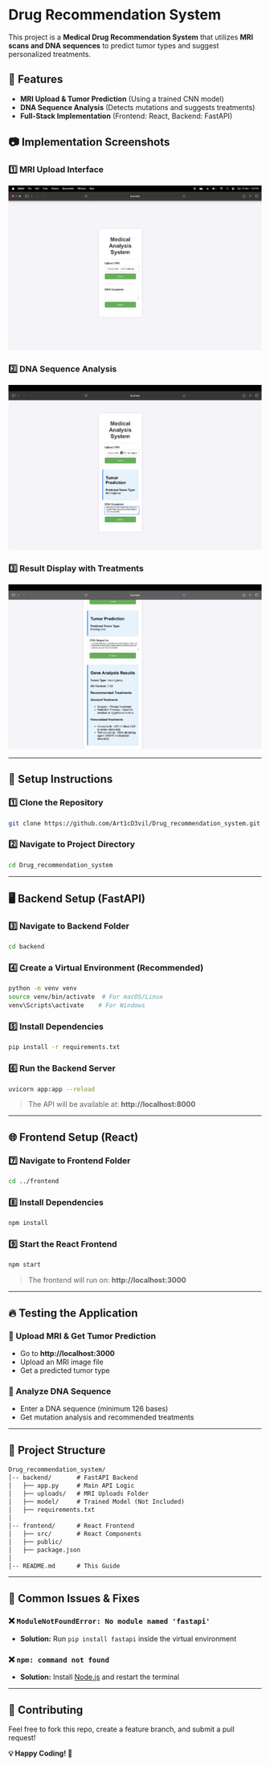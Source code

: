 # Drug Recommendation System

This project is a **Medical Drug Recommendation System** that utilizes **MRI scans and DNA sequences** to predict tumor types and suggest personalized treatments.

## 📌 Features
- **MRI Upload & Tumor Prediction** (Using a trained CNN model)
- **DNA Sequence Analysis** (Detects mutations and suggests treatments)
- **Full-Stack Implementation** (Frontend: React, Backend: FastAPI)

  
## 📷 Implementation Screenshots

### **1️⃣ MRI Upload Interface**
![MRI Upload](mri_upload.png)

### **2️⃣ DNA Sequence Analysis**
![DNA Analysis](dna_analysis.png)

### **3️⃣ Result Display with Treatments**
![Results](result_display.png)

---

## 🚀 Setup Instructions

### **1️⃣ Clone the Repository**
```bash
git clone https://github.com/Art1cD3vil/Drug_recommendation_system.git
```

### **2️⃣ Navigate to Project Directory**
```bash
cd Drug_recommendation_system
```

---

## 🖥️ **Backend Setup (FastAPI)**

### **3️⃣ Navigate to Backend Folder**
```bash
cd backend
```

### **4️⃣ Create a Virtual Environment** (Recommended)
```bash
python -m venv venv
source venv/bin/activate  # For macOS/Linux
venv\Scripts\activate    # For Windows
```

### **5️⃣ Install Dependencies**
```bash
pip install -r requirements.txt
```

### **6️⃣ Run the Backend Server**
```bash
uvicorn app:app --reload
```
> The API will be available at: **http://localhost:8000**

---

## 🌐 **Frontend Setup (React)**

### **7️⃣ Navigate to Frontend Folder**
```bash
cd ../frontend
```

### **8️⃣ Install Dependencies**
```bash
npm install
```

### **9️⃣ Start the React Frontend**
```bash
npm start
```
> The frontend will run on: **http://localhost:3000**

---

## 🔥 **Testing the Application**

### **🔹 Upload MRI & Get Tumor Prediction**
- Go to **http://localhost:3000**
- Upload an MRI image file
- Get a predicted tumor type

### **🔹 Analyze DNA Sequence**
- Enter a DNA sequence (minimum 126 bases)
- Get mutation analysis and recommended treatments

---

## 📂 **Project Structure**
```
Drug_recommendation_system/
│-- backend/       # FastAPI Backend
│   ├── app.py     # Main API Logic
│   ├── uploads/   # MRI Uploads Folder
│   ├── model/     # Trained Model (Not Included)
│   ├── requirements.txt
│
│-- frontend/      # React Frontend
│   ├── src/       # React Components
│   ├── public/
│   ├── package.json
│
│-- README.md      # This Guide
```

---

## 🔧 **Common Issues & Fixes**

### ❌ `ModuleNotFoundError: No module named 'fastapi'`
- **Solution:** Run `pip install fastapi` inside the virtual environment

### ❌ `npm: command not found`
- **Solution:** Install [Node.js](https://nodejs.org/) and restart the terminal

---

## 📌 **Contributing**
Feel free to fork this repo, create a feature branch, and submit a pull request!

**💡 Happy Coding! 🚀**

